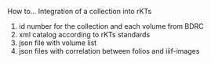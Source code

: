 How to...
Integration of a collection into rKTs

1) id number for the collection and each volume from BDRC
2) xml catalog according to rKTs standards
3) json file with volume list
4)  json files with correlation between folios and iiif-images

